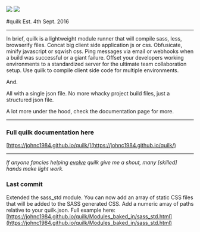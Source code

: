 ![](https://img.shields.io/npm/v/quilk.svg) ![](https://img.shields.io/npm/dt/quilk.svg)

#quilk
Est. 4th Sept. 2016

---

In brief, quilk is a lightweight module runner that will compile sass, less, browserify files. Concat big client side application js or css. Obfusicate, minify javascript or sqwish css. Ping messages via email or webhooks when a build was successful or a giant failure. Offset your developers working environments to a standardized server for the ultimate team collaboration setup. Use quilk to compile client side code for multiple environments.

And.

All with a single json file. No more whacky project build files, just a structured json file. 

A lot more under the hood, check the documentation page for more.

---

### Full quilk documentation here 
[https://johnc1984.github.io/quilk/](https://johnc1984.github.io/quilk/)

---

*If anyone fancies helping [evolve](https://github.com/johnc1984/quilk/) quilk give me a shout, many [skilled] hands make light work.*


### Last commit
Extended the sass_std module. You can now add an array of static CSS files that will be added to the SASS generated CSS. Add a numeric array of paths relative to your quilk.json. Full example here: [https://johnc1984.github.io/quilk/Modules_baked_in/sass_std.html](https://johnc1984.github.io/quilk/Modules_baked_in/sass_std.html)